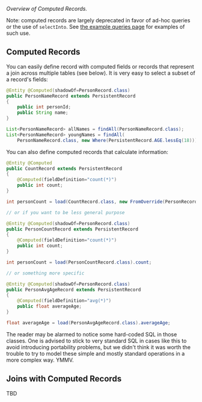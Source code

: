 _Overview of Computed Records._

Note: computed records are largely deprecated in favor of ad-hoc queries or the use of
`selectInto`. See [the example queries page](ExampleQueries) for examples of such use.

## Computed Records

You can easily define record with computed fields or records that represent a join across multiple
tables (see below). It is very easy to select a subset of a record's fields:

```java
@Entity @Computed(shadowOf=PersonRecord.class)
public PersonNameRecord extends PersistentRecord
{
    public int personId;
    public String name;
}

List<PersonNameRecord> allNames = findAll(PersonNameRecord.class);
List<PersonNameRecord> youngNames = findAll(
    PersonNameRecord.class, new Where(PersistentRecord.AGE.lessEq(18)));
```

You can also define computed records that calculate information:

```java
@Entity @Computed
public CountRecord extends PersistentRecord
{
    @Computed(fieldDefinition="count(*)")
    public int count;
}

int personCount = load(CountRecord.class, new FromOverride(PersonRecord.class)).count;

// or if you want to be less general purpose

@Entity @Computed(shadowOf=PersonRecord.class)
public PersonCountRecord extends PersistentRecord
{
    @Computed(fieldDefinition="count(*)")
    public int count;
}

int personCount = load(PersonCountRecord.class).count;

// or something more specific

@Entity @Computed(shadowOf=PersonRecord.class)
public PersonAvgAgeRecord extends PersistentRecord
{
    @Computed(fieldDefinition="avg(*)")
    public float averageAge;
}

float averageAge = load(PersonAvgAgeRecord.class).averageAge;
```

The reader may be alarmed to notice some hard-coded SQL in those classes. One is advised to stick
to very standard SQL in cases like this to avoid introducing portability problems, but we didn't
think it was worth the trouble to try to model these simple and mostly standard operations in a
more complex way. YMMV.

## Joins with Computed Records

TBD
